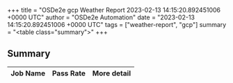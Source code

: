 +++
title = "OSDe2e gcp Weather Report 2023-02-13 14:15:20.892451006 +0000 UTC"
author = "OSDe2e Automation"
date = "2023-02-13 14:15:20.892451006 +0000 UTC"
tags = ["weather-report", "gcp"]
summary = "<table class=\"summary\"></table>"
+++
## Summary

| Job Name | Pass Rate | More detail |
|----------|-----------|-------------|




